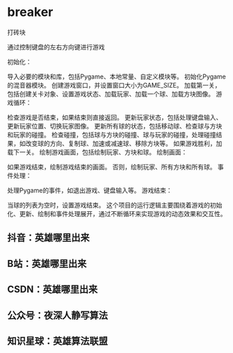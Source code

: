 # breaker
打砖块

通过控制键盘的左右方向键进行游戏


初始化：

导入必要的模块和库，包括Pygame、本地常量、自定义模块等。
初始化Pygame的混音器模块。
创建游戏窗口，并设置窗口大小为GAME_SIZE。
加载第一关，包括创建关卡对象、设置游戏状态、加载玩家、加载一个球、加载方块图像。
游戏循环：

检查游戏是否结束，如果结束则直接返回。
更新玩家状态，包括处理键盘输入、更新玩家位置、切换玩家图像。
更新所有球的状态，包括移动球、检查球与方块和玩家的碰撞。
检查碰撞，包括球与方块的碰撞、球与玩家的碰撞，处理碰撞结果，如改变球的方向、复制球、加速或减速球、移除方块等。
如果游戏胜利，加载下一关。
绘制游戏画面，包括绘制玩家、方块和球。
绘制画面：

如果游戏结束，绘制游戏结束的画面。
否则，绘制玩家、所有方块和所有球。
事件处理：

处理Pygame的事件，如退出游戏、键盘输入等。
游戏结束：

当球的列表为空时，设置游戏结束。
这个项目的运行逻辑主要围绕着游戏的初始化、更新、绘制和事件处理展开，通过不断循环来实现游戏的动态效果和交互性。












## 抖音：英雄哪里出来
## B站：英雄哪里出来
## CSDN：英雄哪里出来
## 公众号：夜深人静写算法
## 知识星球：英雄算法联盟
